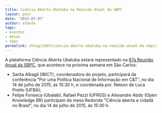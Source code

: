 ```yaml
---
title: Ciência Aberta Ubatuba na Reunião Anual da SBPC
layout: post
date: '2015-07-07'
author: efeefe
tags:
- eventos
- mesas
- sbpc
permalink: /blog/1507/ciência-aberta-ubatuba-na-reunião-anual-da-sbpc/
---
```


A plataforma Ciência Aberta Ubatuba estará representado na [67a Reunião Anual da SBPC](http://www.sbpcnet.org.br/saocarlos/home/ "http://www.sbpcnet.org.br/saocarlos/home/"), que acontece na próxima semana em São Carlos:

* Sarita Albagli (IBICT), coordenadora do projeto, participará da conferência "Por uma Política Nacional de Informação em C&T", no dia 14 de julho de 2015, às 10:30 h, e coordenada por. Nelson de Luca Pretto (UFBA);
* Felipe Fonseca (Ubalab), Rafael Pezzi (UFRGS) e Alexandre Abdo (Open Knowledge BR) participam da mesa Redonda "Ciência aberta e cidadã no Brasil", no dia 14 de julho de 2015, às 15:30 h.
